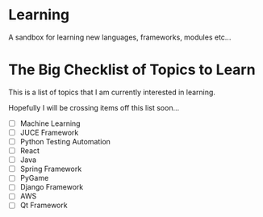 # Learning 
A sandbox for learning new languages, frameworks, modules etc...

# The Big Checklist of Topics to Learn
This is a list of topics that I am currently interested in learning.

Hopefully I will be crossing items off this list soon...
- [ ] Machine Learning
- [ ] JUCE Framework
- [ ] Python Testing Automation
- [ ] React
- [ ] Java
- [ ] Spring Framework
- [ ] PyGame
- [ ] Django Framework
- [ ] AWS
- [ ] Qt Framework
